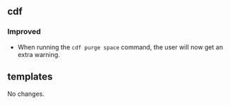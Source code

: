 ## cdf 

### Improved

- When running the `cdf purge space` command, the user will now get an
extra warning.

## templates

No changes.